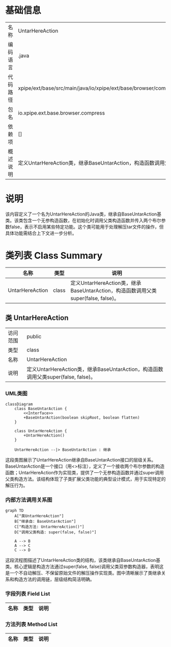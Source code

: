 # 基础信息

|      |      |
|------|------|
| 名称 | UntarHereAction |
| 编码语言 | .java |
| 代码路径 | xpipe/ext/base/src/main/java/io/xpipe/ext/base/browser/compress/UntarHereAction.java |
| 包名 | io.xpipe.ext.base.browser.compress |
| 依赖项 | [] |
| 概述说明 | 定义UntarHereAction类，继承BaseUntarAction，构造函数调用父类双false参数方法。 |

# 说明

该内容定义了一个名为UntarHereAction的Java类，继承自BaseUntarAction基类。该类包含一个无参构造函数，在初始化时调用父类构造函数并传入两个布尔参数false，表示不启用某些特定功能。这个类可能用于处理解压tar文件的操作，但具体功能需结合上下文进一步分析。

# 类列表 Class Summary

| 名称   | 类型  | 说明 |
|-------|------|-------------|
| UntarHereAction | class | 定义UntarHereAction类，继承BaseUntarAction，构造函数调用父类super(false, false)。 |



## 类 UntarHereAction

|      |      |
|------|------|
| 访问范围 | public |
| 类型 | class |
| 名称 | UntarHereAction |
| 说明 | 定义UntarHereAction类，继承BaseUntarAction，构造函数调用父类super(false, false)。 |


### UML类图

```mermaid
classDiagram
    class BaseUntarAction {
        <<Interface>>
        +BaseUntarAction(boolean skipRoot, boolean flatten)
    }

    class UntarHereAction {
        +UntarHereAction()
    }

    UntarHereAction --|> BaseUntarAction : 继承
```

这段类图展示了UntarHereAction继承自BaseUntarAction接口的层级关系。BaseUntarAction是一个接口（用<<Interface>>标注），定义了一个接收两个布尔参数的构造函数；UntarHereAction作为实现类，提供了一个无参构造函数并通过super调用父类构造方法。该结构体现了子类扩展父类功能的典型设计模式，用于实现特定的解压行为。


### 内部方法调用关系图

```mermaid
graph TD
    A["类UntarHereAction"]
    B["继承自: BaseUntarAction"]
    C["构造方法: UntarHereAction()"]
    D["调用父类构造: super(false, false)"]

    A --> B
    A --> C
    C --> D
```

这段流程图描述了UntarHereAction类的结构，该类继承自BaseUntarAction基类。核心逻辑是构造方法通过super(false, false)调用父类双参数构造器，表明这是一个不自动解压、不保留原始文件的解压操作实现类。图中清晰展示了类继承关系和构造方法的调用链，层级结构简洁明确。

### 字段列表 Field List

| 名称  | 类型  | 说明 |
|-------|-------|------|

### 方法列表 Method List

| 名称  | 类型  | 说明 |
|-------|-------|------|




